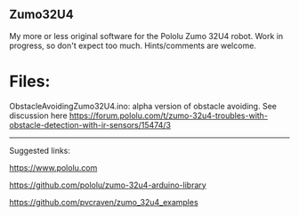 ## Zumo32U4
My more or less original software for the Pololu Zumo 32U4 robot.
Work in progress, so don't expect too much. Hints/comments are welcome.

# Files:
ObstacleAvoidingZumo32U4.ino: alpha version of obstacle avoiding. See discussion here https://forum.pololu.com/t/zumo-32u4-troubles-with-obstacle-detection-with-ir-sensors/15474/3


___________________________________________________________
Suggested links:

https://www.pololu.com

https://github.com/pololu/zumo-32u4-arduino-library

https://github.com/pvcraven/zumo_32u4_examples

